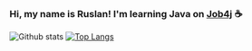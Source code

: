 ### Hi, my name is Ruslan! I'm learning Java on [Job4j](https://job4j.ru/) :coffee:

<!--
**rkouzmine/rkouzmine** is a ✨ _special_ ✨ repository because its `README.md` (this file) appears on your GitHub profile.

Here are some ideas to get you started:

- 🔭 I’m currently working on ...
- 🌱 I’m currently learning ...
- 👯 I’m looking to collaborate on ...
- 🤔 I’m looking for help with ...
- 💬 Ask me about ...
- 📫 How to reach me: ...
- 😄 Pronouns: ...
- ⚡ Fun fact: ...
-->

![Github stats](https://github-readme-stats.vercel.app/api?username=rkouzmine&hide=stars,prs,issues,contribs) [![Top Langs](https://github-readme-stats.vercel.app/api/top-langs/?username=rkouzmine&layout=compact)](https://github.com/rkouzmine/github-readme-stats)
